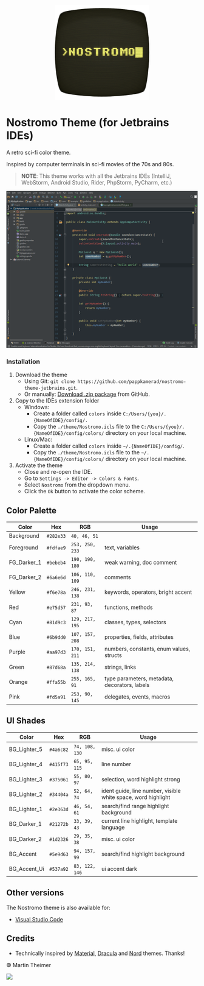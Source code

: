 <p align="center"><img src="https://raw.githubusercontent.com/pappkamerad/nostromo-theme-visual-studio-code/master/assets/icon.png"/></p>

# Nostromo Theme (for Jetbrains IDEs)

A retro sci-fi color theme. 

Inspired by computer terminals in sci-fi movies of the 70s and 80s.

> **NOTE**: This theme works with all the Jetbrains IDEs (IntelliJ, WebStorm, Android Studio, Rider, PhpStorm, PyCharm, etc.)

<img src="https://raw.githubusercontent.com/pappkamerad/nostromo-theme-jetbrains/master/assets/screenshot_main.png"/>

### Installation
1. Download the theme
	* Using Git: `git clone https://github.com/pappkamerad/nostromo-theme-jetbrains.git`.
	* Or manually: [Download .zip package](https://github.com/pappkamerad/nostromo-theme-jetbrains/archive/master.zip) from GitHub.
2. Copy to the IDEs extension folder
	* Windows:
		* Create a folder called `colors` inside  `C:/Users/{you}/.{NameOfIDE}/config/.`
		* Copy the `./theme/Nostromo.icls` file to the `C:/Users/{you}/.{NameOfIDE}/config/colors/` directory on your local machine.
	* Linux/Mac:
		* Create a folder called `colors` inside `~/.{NameOfIDE}/config/`.
		* Copy the `./theme/Nostromo.icls` file to the `~/.{NameOfIDE}/config/colors/` directory on your local machine.
3. Activate the theme
	* Close and re-open the IDE.
	* Go to `Settings -> Editor -> Colors & Fonts`.
	* Select `Nostromo` from the dropdown menu.
	* Click the `Ok` button to activate the color scheme.

## Color Palette

Color        | Hex       | RGB             | Usage
---          | ---       | ---             | ---
Background   | `#282e33` | `40, 46, 51`    | 
Foreground   | `#fdfae9` | `253, 250, 233` | text, variables
FG_Darker_1  | `#bebeb4` | `190, 190, 180` | weak warning, doc comment
FG_Darker_2  | `#6a6e6d` | `106, 110, 109` | comments
Yellow       | `#f6e78a` | `246, 231, 138` | keywords, operators, bright accent
Red          | `#e75d57` | `231, 93, 87`   | functions, methods
Cyan         | `#81d9c3` | `129, 217, 195` | classes, types, selectors
Blue         | `#6b9dd0` | `107, 157, 208` | properties, fields, attributes
Purple       | `#aa97d3` | `170, 151, 211` | numbers, constants, enum values, structs
Green        | `#87d68a` | `135, 214, 138` | strings, links
Orange       | `#ffa55b` | `255, 165, 91`  | type parameters, metadata, decorators, labels
Pink         | `#fd5a91` | `253, 90, 145`  | delegates, events, macros

## UI Shades

Color        | Hex       | RGB             | Usage
---          | ---       | ---             | ---
BG_Lighter_5 | `#4a6c82` | `74, 108, 130`  | misc. ui color
BG_Lighter_4 | `#415f73` | `65, 95, 115`   | line number
BG_Lighter_3 | `#375061` | `55, 80, 97`    | selection, word highlight strong
BG_Lighter_2 | `#34404a` | `52, 64, 74`    | ident guide, line number, visible white space, word highlight
BG_Lighter_1 | `#2e363d` | `46, 54, 61`    | search/find range highlight background
BG_Darker_1  | `#21272b` | `33, 39, 43`    | current line highlight, template language
BG_Darker_2  | `#1d2326` | `29, 35, 38`    | misc. ui color
BG_Accent    | `#5e9d63` | `94, 157, 99`   | search/find highlight background
BG_Accent_Ui | `#537a92` | `83, 122, 146`  | ui accent dark

## Other versions

The Nostromo theme is also available for:
* [Visual Studio Code](https://github.com/pappkamerad/nostromo-theme-visual-studio-code)

## Credits

- Technically inspired by [Material](https://github.com/equinusocio/vsc-material-theme), [Dracula](https://github.com/dracula/dracula-theme) and [Nord](https://github.com/arcticicestudio/nord-visual-studio-code) themes. Thanks!

© Martin Theimer

<a href="http://www.apache.org/licenses/LICENSE-2.0"><img src="https://img.shields.io/badge/License-Apache_2.0-5E81AC.svg"/></a>


